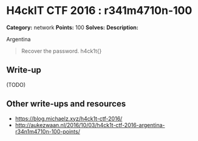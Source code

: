 # H4ckIT CTF 2016 : r341m4710n-100

**Category:** network
**Points:** 100
**Solves:**
**Description:**

Argentina

> Recover the password.  h4ck1t{}

## Write-up

(TODO)

## Other write-ups and resources

* https://blog.michaelz.xyz/h4ck1t-ctf-2016/
* http://aukezwaan.nl/2016/10/03/h4ck1t-ctf-2016-argentina-r34n1m4710n-100-points/
